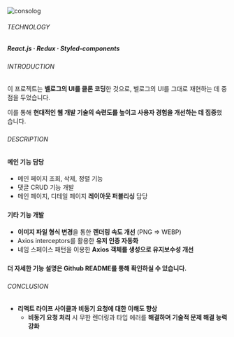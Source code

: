 ![consolog](https://github.com/jhchoi1182/portfolio/assets/116577489/69fe1384-27fd-4828-97e5-2afb5cbe4e24)

###### TECHNOLOGY

##### React.js · Redux · Styled-components

###

###### INTRODUCTION

이 프로젝트는 **벨로그의 UI를 클론 코딩**한 것으로, 벨로그의 UI를 그대로 재현하는 데 중점을 두었습니다.

이를 통해 **현대적인 웹 개발 기술의 숙련도를 높이고 사용자 경험을 개선하는 데 집중**했습니다.

###

###### DESCRIPTION

#### 메인 기능 담당

- 메인 페이지 조회, 삭제, 정렬 기능
- 댓글 CRUD 기능 개발
- 메인 페이지, 디테일 페이지 **레이아웃 퍼블리싱** 담당

###

#### 기타 기능 개발

- **이미지 파일 형식 변경**을 통한 **렌더링 속도 개선** (PNG ⇒ WEBP)
- Axios interceptors를 활용한 **유저 인증 자동화**
- 네임 스페이스 패턴을 이용한 **Axios 객체를 생성으로 유지보수성 개선**

###

**더 자세한 기능 설명은 Github README를 통해 확인하실 수 있습니다.**

###

###### CONCLUSION

- **리액트 라이프 사이클과 비동기 요청에 대한 이해도 향상**
  - **비동기 요청 처리** 시 무한 렌더링과 타입 에러를 **해결하며 기술적 문제 해결 능력 강화**
